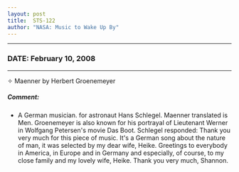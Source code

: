 ```yaml
---
layout: post
title:  STS-122
author: "NASA: Music to Wake Up By"
---
```


----
### DATE: February 10, 2008
----
✧ Maenner by Herbert Groenemeyer

##### Comment:
* A German musician. for astronaut  Hans Schlegel. Maenner translated is Men. Groenemeyer is also known for his portrayal of Lieutenant Werner in Wolfgang Petersen's movie Das Boot. Schlegel responded: Thank you very much for this piece of music. It's a German song about the nature of man, it was selected by my dear wife, Heike. Greetings to everybody in America, in Europe and in Germany and especially, of course, to my close family and my lovely wife, Heike. Thank you very much, Shannon.
